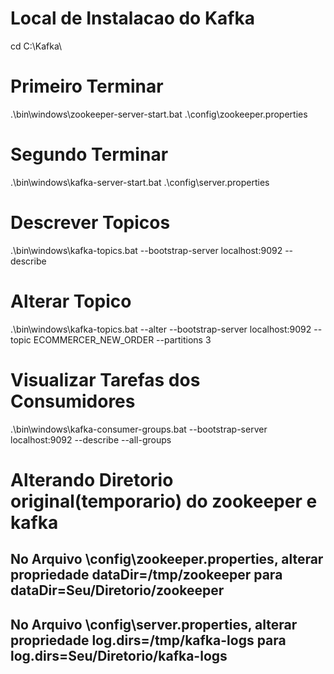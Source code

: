 # Local de Instalacao do Kafka
cd C:\Kafka\

# Primeiro Terminar
.\bin\windows\zookeeper-server-start.bat .\config\zookeeper.properties

# Segundo Terminar
.\bin\windows\kafka-server-start.bat .\config\server.properties

# Descrever Topicos
.\bin\windows\kafka-topics.bat --bootstrap-server localhost:9092 --describe

# Alterar Topico 
.\bin\windows\kafka-topics.bat --alter --bootstrap-server localhost:9092 --topic ECOMMERCER_NEW_ORDER --partitions 3


# Visualizar Tarefas dos Consumidores
.\bin\windows\kafka-consumer-groups.bat --bootstrap-server localhost:9092 --describe --all-groups


# Alterando Diretorio original(temporario) do zookeeper e kafka

## No Arquivo \config\zookeeper.properties, alterar propriedade dataDir=/tmp/zookeeper para dataDir=Seu/Diretorio/zookeeper

## No Arquivo \config\server.properties, alterar propriedade log.dirs=/tmp/kafka-logs para log.dirs=Seu/Diretorio/kafka-logs
